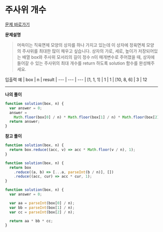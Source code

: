 # 주사위 개수

[문제 바로가기](https://school.programmers.co.kr/learn/courses/30/lessons/120845)

**문제설명**

> 머쓱이는 직육면체 모양의 상자를 하나 가지고 있는데 이 상자에 정육면체 모양의 주사위를 최대한 많이 채우고 싶습니다. 상자의 가로, 세로, 높이가 저장되어있는 배열 box와 주사위 모서리의 길이 정수 n이 매개변수로 주어졌을 때, 상자에 들어갈 수 있는 주사위의 최대 개수를 return 하도록 solution 함수를 완성해주세요.

입출력 예
| box | n | result
| --- | --- | ---
| [1, 1, 1] | 1 | 1
| [10, 8, 6] | 3 | 12

---

**나의 풀이**

```javascript
function solution(box, n) {
  var answer = 0;
  answer =
    Math.floor(box[0] / n) * Math.floor(box[1] / n) * Math.floor(box[2] / n);
  return answer;
}
```

**참고 풀이**

```javascript
function solution(box, n) {
  return box.reduce((acc, v) => acc * Math.floor(v / n), 1);
}
```

```javascript
function solution(box, n) {
  return box
    .reduce((a, b) => [...a, parseInt(b / n)], [])
    .reduce((acc, cur) => acc * cur, 1);
}
```

```javascript
function solution(box, n) {
  var answer = 0;

  var aa = parseInt(box[0] / n);
  var bb = parseInt(box[1] / n);
  var cc = parseInt(box[2] / n);

  return aa * bb * cc;
}
```
